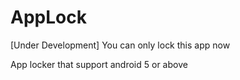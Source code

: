 # AppLock

[Under Development]
You can only lock this app now

App locker that support android 5 or above
